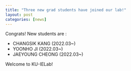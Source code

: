 ```yaml
---
title: "Three new grad students have joined our lab!"
layout: post
categories: [news]
---
```


Congrats! New students are :

- CHANGSIK KANG (2022.03~)
- YOONHO JI (2022.03~)
- JAEYOUNG CHEONG (2022.03~)

Welcome to KU-IELab!
